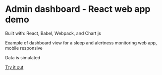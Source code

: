 # Admin dashboard - React web app demo
<p>Built with: React, Babel, Webpack, and Chart js</p>
<p>Example of dashboard view for a sleep and alertness monitoring web app, mobile responsive</p>
<p>Data is simulated</p>
<a href="https://kyleevan.github.io/Admin-Dashboard---React-web-app-demo/">Try it out</a>
